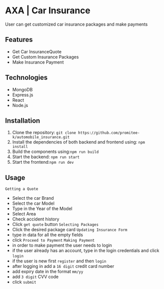 # AXA | Car Insurance

User can get customized car insurance packages and make payments


## Features

- Get Car InsuranceQuote
- Get Custom Insurance Packages
- Make Insurance Payment
  
## Technologies

- MongoDB
- Express.js
- React
- Node.js


## Installation

1. Clone the repository: `git clone https://github.com/promitee-k/automobile_insurance.git`
2. Install the dependencies of both backend and frontend using: `npm install`
3. Build the components using:`npm run build`
4. Start the backend: `npm run start`
5. Start the frontend:`npm run dev`

## Usage
  `Getting a Quote` 
  - Select the car Brand 
  - Select the car Model
  - Type in the Year of the Model
  - Select Area
  - Check accident history 
  - Click `get quote` button
  `Selecting Packages`
  - Click the desired package card
  `Updating Insurance Form`
  - type in data for all the empty fields
  - click `Proceed to Payment`
  `Making Payment`
  - in order to make payment the user needs to login
  - if the user already has an account, type in the login credentials and click `login`
  - if the user is new first `register` and then `login`
  - after logging in add a `16 digit` credit card number
  - add expiry date in the format `mm/yy`
  - add `3 digit` CVV code
  - click `submit`


